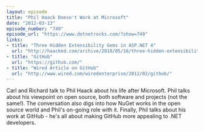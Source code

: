 ```yaml
---
layout: episode
title: "Phil Haack Doesn't Work at Microsoft"
date: "2012-03-13"
episode_number: "749"
episode_url: "https://www.dotnetrocks.com/?show=749"
links:
- title: "Three Hidden Extensibility Gems in ASP.NET 4"
  url: "http://haacked.com/archive/2010/05/16/three-hidden-extensibility-gems-in-asp-net-4.aspx"
- title: "GitHub"
  url: "https://github.com/"
- title: "Wired Article on GitHub"
  url: "http://www.wired.com/wiredenterprise/2012/02/github/"
---
```


Carl and Richard talk to Phil Haack about his life after Microsoft. Phil talks about his viewpoint on open source, both software and projects (not the same!). The conversation also digs into how NuGet works in the open source world and Phil's on-going role with it. Finally, Phil talks about his work at GitHub - he's all about making GitHub more appealing to .NET developers.
